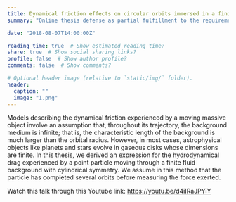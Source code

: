 ```yaml
---
title: Dynamical friction effects on circular orbits immersed in a finite gaseous background
summary: "Online thesis defense as partial fulfillment to the requirements for a masteral degree in Physics from the National Institute of Physics, University of the Philippines Diliman."

date: "2018-08-07T14:00:00Z"

reading_time: true  # Show estimated reading time?
share: true  # Show social sharing links?
profile: false  # Show author profile?
comments: false  # Show comments?

# Optional header image (relative to `static/img/` folder).
header:
  caption: ""
  image: "1.png"
---
```

Models describing the dynamical friction experienced by a moving massive object involve an assumption that, throughout its trajectory, the background medium is infinite; that is, the characteristic length of the background is much larger than the orbital radius. However, in most cases, astrophysical objects like planets and stars evolve in gaseous disks whose dimensions are finite. In this thesis, we derived an expression for the hydrodynamical drag experienced by a point particle moving through a finite fluid background with cylindrical symmetry. We assume in this method that the particle has completed several orbits before measuring the force exerted.

Watch this talk through this Youtube link: https://youtu.be/d4iIRaJPYiY

